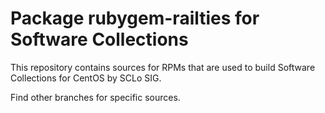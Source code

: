 # Package rubygem-railties for Software Collections

This repository contains sources for RPMs that are used
to build Software Collections for CentOS by SCLo SIG.

Find other branches for specific sources.
